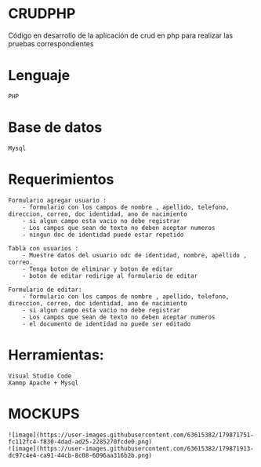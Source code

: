 # CRUDPHP
Código en desarrollo de la aplicación de crud en php para realizar las pruebas correspondientes 

# Lenguaje 
	PHP  
	
# Base de datos
	Mysql 

# Requerimientos
	Formulario agregar usuario :
		- formulario con los campos de nombre , apellido, telefono, direccion, correo, doc identidad, ano de nacimiento 
		- si algun campo esta vacio no debe registrar
		- Los campos que sean de texto no deben aceptar numeros 
		- ningun doc de identidad puede estar repetido
	
	Tabla con usuarios :
		- Muestre datos del usuario odc de identidad, nombre, apellido , correo.
		- Tenga boton de eliminar y boton de editar
		- boton de editar redirige al formulario de editar
		
	Formulario de editar:
		- formulario con los campos de nombre , apellido, telefono, direccion, correo, doc identidad, ano de nacimiento 
		- si algun campo esta vacio no debe registrar
		- Los campos que sean de texto no deben aceptar numeros 
		- el documento de identidad no puede ser editado
		
# Herramientas: 
	Visual Studio Code
	Xammp Apache + Mysql
	
# MOCKUPS
	
	![image](https://user-images.githubusercontent.com/63615382/179871751-fc112fc4-f830-4dad-ad25-2285270fcde0.png)
	![image](https://user-images.githubusercontent.com/63615382/179871913-dc97c4e4-ca91-44cb-8c08-6096aa316b2b.png)


	
